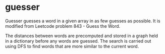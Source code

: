 # guesser

Guesser guesses a word in a given array in as few guesses as possible. It is modified from Leetcode problem 843 - Guess the Word.

The distances between words are precomputed and stored in a graph held in a dictionary before any words are guessed. The search is carried out using DFS to find words that are more similar to the current word.
